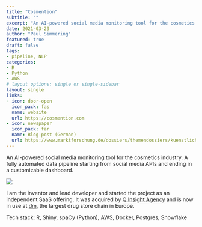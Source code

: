 ```yaml
---
title: "Cosmention"
subtitle: ""
excerpt: "An AI-powered social media monitoring tool for the cosmetics industry. A fully automated data pipeline starting from social media APIs and ending in a customizable dashboard."
date: 2021-03-29
author: "Paul Simmering"
featured: true
draft: false
tags:
- pipeline, NLP
categories:
- R
- Python
- AWS
# layout options: single or single-sidebar
layout: single
links:
- icon: door-open
  icon_pack: fas
  name: website
  url: https://cosmention.com
- icon: newspaper
  icon_pack: far
  name: Blog post (German)
  url: https://www.marktforschung.de/dossiers/themendossiers/kuenstliche-intelligenz-in-marktanalyse-kundenmanagement-und-darueber-hinaus/dossier/marktforschung-als-data-pipeline-datenfluesse-kontinuierlich-analysieren/
---
```


An AI-powered social media monitoring tool for the cosmetics industry. A fully automated data pipeline starting from social media APIs and ending in a customizable dashboard.

![](/project/cosmention/featured.png)

I am the inventor and lead developer and started the project as an independent SaaS offering. It was acquired by [Q Insight Agency](https://teamq.de) and is now in use at [dm](https://dm.de), the largest drug store chain in Europe.

Tech stack: R, Shiny, spaCy (Python), AWS, Docker, Postgres, Snowflake

